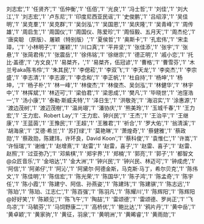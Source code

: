 刘志宏','1'
'任贤齐','1'
'伍仲衡','1'
'伍佰','1'
'光良','1'
'冯士哲','1'
'刘佳','1'
'刘大江','1'
'刘志宏','1'
'卢东尼','1'
'印度尼西亚民谣','1'
'史俊鹏','1'
'吕绍淳','1'
'吴佳明','1'
'吴克羣','1'
'吴克群','1'
'吴剑泓','1'
'吴国恩','1'
'吴庆隆','1'
'吴青峰','1'
'周传雄','1'
'周启生','1'
'周国仪','1'
'周国仪、陈爱珍','1'
'周恒毅、五月天','1'
'周杰伦','1'
'唐奕聪 （原版）、屠颖（特别版）','1'
'夏侯哲','1'
'奥斯卡','1'
'孔宏伟','1'
'宋圭璋，','1'
'小林明子','1'
'屠颖','1'
'川口真','1'
'平井坚','1'
'张佳添','1'
'张宇','1'
'张悬','1'
'张简君伟','1'
'张震岳','1'
'徐伟铭','1'
'徐继宗','1'
'德正明','1'
'戚小恋','1'
'托比·盖德','1'
'方文良','1'
'易桀齐，','1'
'易桀齐，伍冠谚','1'
'曹格','1'
'曹雪芬','1'
'木兰号aka陈韦伶','1'
'朱其民','1'
'李偲菘','1'
'李双飞','1'
'李天龙','1'
'李奕杰','1'
'李宗盛','1'
'李志清','1'
'李志源','1'
'李念和','1'
'李正帆','1'
'杜自持','1'
'杨坤','1'
'杨坤，','1'
'杨子朴','1'
'林一峰','1'
'林俊杰','1'
'林俊杰、吴剑泓','1'
'林健华','1'
'林宇中','1'
'林挥斌','1'
'林迈可','1'
'梁伯君','1'
'梁思成','1'
'樊凡','1'
'毕晓世','1'
'池窪浩一','1'
'汤小康','1'
'泰勒·斯威夫特','1'
'泽日生','1'
'洪敬尧','1'
'海沼实','1'
'涂惠源','1'
'渡边茂树','1'
'渡辺茂樹','1'
'温尚翊','1'
'潘协庆','1'
'熊美玲','1'
'玉城千春','1'
'王力宏','1'
'王力宏、Robert Lay','1'
'王力宏、钟兴民','1'
'王杰','1'
'王治平','1'
'王继康','1'
'王蓝茵','1'
'王豫民','1'
'王超','1'
'王雅君','1'
'祈合','1'
'罗大佑','1'
'翁清溪','1'
'胡海泉','1'
'艾德·希兰','1'
'苏打绿','1'
'莫艳琳','1'
'萧煌奇','1'
'蔡健雅','1'
'蔡政勋','1'
'蔡政勋，陈建玮，许环良，David Koon','1'
'蔡科俊','1'
'袁惟仁','1'
'许嵩','1'
'许恒瑞','1'
'谢维','1'
'赵增熹','1'
'赵雷','1'
'赵雷，喜子','1'
'赵雷、喜子','1'
'赵雷、赵照','1'
'过亚弥乃','1'
'邓紫棋','1'
'郑宇界','1'
'郑楠','1'
'郭亮','1'
'郭子','1'
'都智文@众匠音乐','1'
'金培达','1'
'金大洲','1'
'钟兴民','1'
'钟兴民、林迈可','1'
'钟成虎','1'
'阿信','1'
'阿弟仔','1'
'阿沁','1'
'阿黛尔·阿德金斯，马克斯·马丁，希尔贝克','1'
'陈伟文','1'
'陈佳明','1'
'陈信宏','1'
'陈光荣','1'
'陈国华','1'
'陈子鸿','1'
'陈孟奇','1'
'陈宇任','1'
'陈小霞','1'
'陈建宁、阿信、孙燕姿','1'
'陈建玮','1'
'陈建骐','1'
'陈志远','1'
'陈珀','1'
'陈珀、江志仁','1'
'陈百强','1'
'陈羽凡','1'
'陈耀川','1'
'陈辉阳','1'
'陈辉阳@好好笑','1'
'陈颖见','1'
'陈飞午','1'
'陶喆','1'
'雷颂德','1'
'雷颂德、罗尚正','1'
'飞鸟凉','1'
'马毓芬','1'
'马饲野康二','1'
'高桥优','1'
'鲍比达','1'
'鸦片丹','1'
'黄中岳','1'
'黄卓颖','1'
'黄家驹','1'
'黄征，羽泉','1'
'黄明洲','1'
'黄晞睿','1'
'黄雨勋','1'
